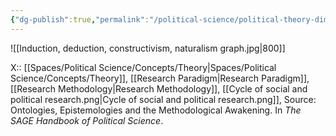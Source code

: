 ```yaml
---
{"dg-publish":true,"permalink":"/political-science/political-theory-dimension/"}
---
```


![[Induction, deduction, constructivism, naturalism graph.jpg\|800]]

X:: [[Spaces/Political Science/Concepts/Theory\|Spaces/Political Science/Concepts/Theory]], [[Research Paradigm\|Research Paradigm]], [[Research Methodology\|Research Methodology]], [[Cycle of social and political research.png\|Cycle of social and political research.png]], 
Source: Ontologies, Epistemologies and the Methodological Awakening. In *The SAGE Handbook of Political Science*.